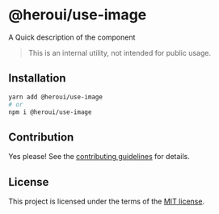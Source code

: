 # @heroui/use-image

A Quick description of the component

> This is an internal utility, not intended for public usage.

## Installation

```sh
yarn add @heroui/use-image
# or
npm i @heroui/use-image
```

## Contribution

Yes please! See the
[contributing guidelines](https://github.com/frontio-ai/heroui/blob/master/CONTRIBUTING.md)
for details.

## License

This project is licensed under the terms of the
[MIT license](https://github.com/frontio-ai/heroui/blob/master/LICENSE).
